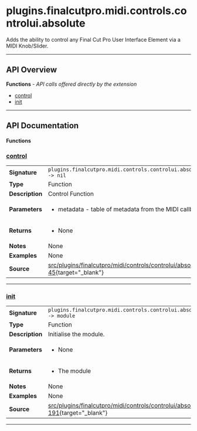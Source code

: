 # plugins.finalcutpro.midi.controls.controlui.absolute

Adds the ability to control any Final Cut Pro User Interface Element via a MIDI Knob/Slider.

---

## API Overview
**Functions** - _API calls offered directly by the extension_
 * [control](#control)
 * [init](#init)


---

## API Documentation

#### Functions


### [control](#control)

|                                             |                                                                                     |
| --------------------------------------------|-------------------------------------------------------------------------------------|
| **Signature**                               | `plugins.finalcutpro.midi.controls.controlui.absolute.control() -> nil`                                                                    |
| **Type**                                    | Function                                                                     |
| **Description**                             | Control Function                                                                     |
| **Parameters**                              | <ul><li>metadata - table of metadata from the MIDI callback</li></ul> |
| **Returns**                                 | <ul><li>None</li></ul>          |
| **Notes**                                   | None |
| **Examples**                                | None |
| **Source**                                  | [src/plugins/finalcutpro/midi/controls/controlui/absolute.lua line 45](https://github.com/CommandPost/CommandPost/blob/develop/src/plugins/finalcutpro/midi/controls/controlui/absolute.lua#L45){target="_blank"} |

---


### [init](#init)

|                                             |                                                                                     |
| --------------------------------------------|-------------------------------------------------------------------------------------|
| **Signature**                               | `plugins.finalcutpro.midi.controls.controlui.absolute.init() -> module`                                                                    |
| **Type**                                    | Function                                                                     |
| **Description**                             | Initialise the module.                                                                     |
| **Parameters**                              | <ul><li>None</li></ul> |
| **Returns**                                 | <ul><li>The module</li></ul>          |
| **Notes**                                   | None |
| **Examples**                                | None |
| **Source**                                  | [src/plugins/finalcutpro/midi/controls/controlui/absolute.lua line 191](https://github.com/CommandPost/CommandPost/blob/develop/src/plugins/finalcutpro/midi/controls/controlui/absolute.lua#L191){target="_blank"} |

---

